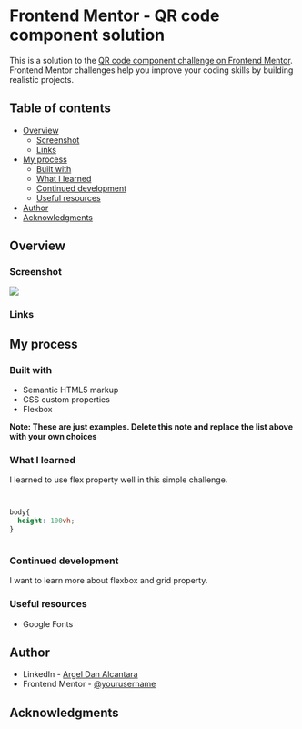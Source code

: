 # Frontend Mentor - QR code component solution

This is a solution to the [QR code component challenge on Frontend Mentor](https://www.frontendmentor.io/challenges/qr-code-component-iux_sIO_H). Frontend Mentor challenges help you improve your coding skills by building realistic projects. 

## Table of contents

- [Overview](#overview)
  - [Screenshot](#screenshot)
  - [Links](#links)
- [My process](#my-process)
  - [Built with](#built-with)
  - [What I learned](#what-i-learned)
  - [Continued development](#continued-development)
  - [Useful resources](#useful-resources)
- [Author](#author)
- [Acknowledgments](#acknowledgments)

## Overview

### Screenshot

![](image./screenshot-solution.png)


### Links


## My process

### Built with

- Semantic HTML5 markup
- CSS custom properties
- Flexbox


**Note: These are just examples. Delete this note and replace the list above with your own choices**

### What I learned

I learned to use flex property well in this simple challenge.



```html

```
```css

body{
  height: 100vh;
}

```
```js

```


### Continued development

I want to learn more about flexbox and grid property.

### Useful resources

- Google Fonts



## Author

- LinkedIn - [Argel Dan Alcantara](https://www.linkedin.com/in/argel-dan-alcantara-23570917b/)
- Frontend Mentor - [@yourusername](https://www.frontendmentor.io/profile/argeldan28)


## Acknowledgments



